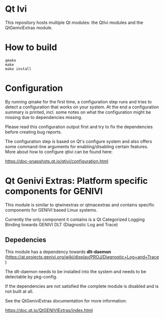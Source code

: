 # Qt Ivi

This repository hosts multiple Qt modules: the QtIvi modules and the QtGeniviExtras module.

# How to build

	qmake
	make
	make install
	

# Configuration

By running qmake for the first time, a configuration step runs and tries to detect a configuration that works on your
system. At the end a configuration summary is printed, incl. some notes on what the configuration might be missing
due to dependencies missing.

Please read this configuration output first and try to fix the dependencies before creating bug reports.

The configuration step is based on Qt's configure system and also offers some command-line arguments for enabling/disabling
certain features. More about how to configure qtivi can be found here:

https://doc-snapshots.qt.io/qtivi/configuration.html

# Qt Genivi Extras: Platform specific components for GENIVI

This module is similar to qtwinextras or qtmacextras and contains specific components for GENIVI based Linux systems.

Currently the only component it contains is a Qt Categorized Logging Binding towards GENIVI DLT (Diagnostic Log and Trace)

## Depedencies

This module has a dependency towards **dlt-daemon** (https://at.projects.genivi.org/wiki/display/PROJ/Diagnostic+Log+and+Trace)

The dlt-daemon needs to be installed into the system and needs to be detectable by pkg-config.

If the dependencies are not satisfied the complete module is disabled and is not built at all.

See the QtGeniviExtras documentation for more information:

https://doc.qt.io/QtGENIVIExtras/index.html
